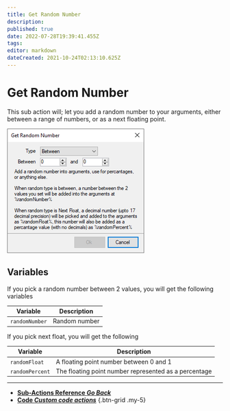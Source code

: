```yaml
---
title: Get Random Number
description: 
published: true
date: 2022-07-28T19:39:41.455Z
tags: 
editor: markdown
dateCreated: 2021-10-24T02:13:10.625Z
---
```


# Get Random Number

This sub action will; let you add a random number to your arguments, either between a range of numbers, or as a next floating point.

![sub-action-get-random-number.png](/sub-action-get-random-number.png)

## Variables

If you pick a random number between 2 values, you will get the following variables

Variable | Description
---------|------------
`randomNumber` | Random number

If you pick next float, you will get the following

Variable | Description
---------|------------
`randomFloat` | A floating point number between 0 and 1
`randomPercent` | The floating point number represented as a percentage

---

- [<i class="mdi mdi-chevron-left"></i>**Sub-Actions Reference *Go Back***](/en/Sub-Actions)  
- [<i class="mdi mdi-code-braces primary--text"></i>**Code *Custom code actions***](/en/Sub-Actions/Code)
{.btn-grid .my-5}